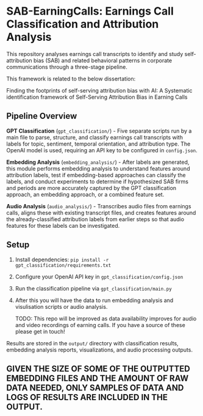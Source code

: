 # SAB-EarningCalls: Earnings Call Classification and Attribution Analysis

This repository analyses earnings call transcripts to identify and study self-attribution bias (SAB) and related behavioral patterns in corporate communications through a three-stage pipeline.

This framework is related to the below dissertation:

Finding the footprints of self-serving attribution bias with AI: A Systematic identification framework of Self-Serving Attribution Bias in Earning Calls

## Pipeline Overview

**GPT Classification** (`gpt_classification/`) - Five separate scripts run by a main file to parse, structure, and classify earnings call transcripts with labels for topic, sentiment, temporal orientation, and attribution type. The OpenAI model is used, requiring an API key to be configured in `config.json`.

**Embedding Analysis** (`embedding_analysis/`) - After labels are generated, this module performs embedding analysis to understand features around attribution labels, test if embedding-based approaches can classify the labels, and conduct experiments to determine if hypothesized SAB firms and periods are more accurately captured by the GPT classification approach, an embedding approach, or a combined feature set.

**Audio Analysis** (`audio_analysis/`) - Transcribes audio files from earnings calls, aligns these with existing transcript files, and creates features around the already-classified attribution labels from earlier steps so that audio features for these labels can be investigated.

## Setup

1. Install dependencies: `pip install -r gpt_classification/requirements.txt`
2. Configure your OpenAI API key in `gpt_classification/config.json`
3. Run the classification pipeline via `gpt_classification/main.py`
4. After this you will have the data to run embedding analysis and visulisation scripts or audio analysis.

   TODO: This repo will be improved as data availability improves for audio and video recordings of earning calls. If you have a source of these please get in touch!

Results are stored in the `output/` directory with classification results, embedding analysis reports, visualizations, and audio processing outputs.


## GIVEN THE SIZE OF SOME OF THE OUTPUTTED EMBEDDING FILES AND THE AMOUNT OF RAW DATA NEEDED, ONLY SAMPLES OF DATA AND LOGS OF RESULTS ARE INCLUDED IN THE OUTPUT.

